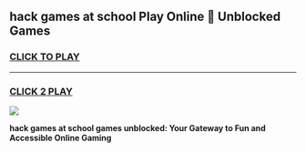 
## hack games at school Play Online 👋 Unblocked Games
<h3>
<a href="https://news.freeplayer.one?title=hack_games_at_school&ref=17GH">CLICK TO PLAY</a></h3>
<hr>

<h3>
<a href="https://news.freeplayer.one?title=hack_games_at_school&ref=17GH">CLICK 2 PLAY</a>
  
</h3>

<a href="https://news.freeplayer.one?title=hack_games_at_school&ref=17GH/"><img src="https://clearcache.store/games.png"></a>


**hack games at school games unblocked: Your Gateway to Fun and Accessible Online Gaming**
